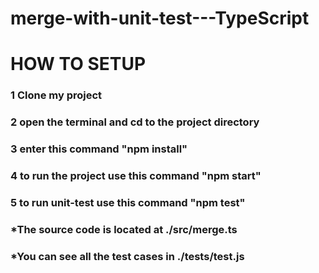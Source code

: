 # merge-with-unit-test---TypeScript

# HOW TO SETUP
<h3>1 Clone my project<h3/>
<h3>2 open the terminal and cd to the project directory<h3/>
<h3>3 enter this command "npm install"<h3/>
<h3>4 to run the project use this command "npm start"<h3/>
<h3>5 to run unit-test use this command "npm test"<h3/>

### *The source code is located at ./src/merge.ts
### *You can see all the test cases in ./__tests__/test.js
